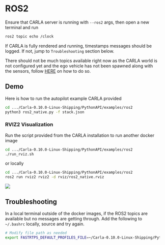 # ROS2
Ensure that CARLA server is running with `--ros2` args, then open a new terminal and run
```sh
ros2 topic echo /clock
```
If CARLA is fully rendered and running, timestamps messages should be logged. If not, jump to `Troubleshooting` section below.

There should not be much topics available right now as the CARLA world is not configured yet and the ego vehicle has not been spawned along with the sensors, follow [HERE](../CARLA/ROS/README.md) on how to do so.

## Demo
Here is how to run the autopilot example CARLA provided
```sh
cd .../Carla-0.10.0-Linux-Shipping/PythonAPI/examples/ros2
python3 ros2_native.py -f stack.json
```

### RVIZ2 Visualization
Run the script provided from the CARLA installation to run another docker image
```sh
cd .../Carla-0.10.0-Linux-Shipping/PythonAPI/examples/ros2
./run_rviz.sh
```
or locally 
```sh
cd .../Carla-0.10.0-Linux-Shipping/PythonAPI/examples/ros2
ros2 run rviz2 rviz2 -d rviz/ros2_native.rviz
```

![](../../Media/carla_ros.gif)

## Troubleshooting
In a local terminal outside of the docker images, if the ROS2 topics are available but no messages are getting through. Add the following to `~/.bashrc` locally, source and try again.
```sh
# Modify file path as needed
export FASTRTPS_DEFAULT_PROFILES_FILE=~/Carla-0.10.0-Linux-Shipping/PythonAPI/examples/ros2/config/fastrtps-profile.xml 
```